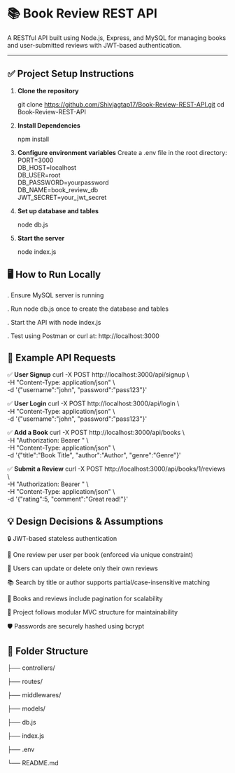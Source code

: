 # 📚 Book Review REST API

A RESTful API built using Node.js, Express, and MySQL for managing books and user-submitted reviews with JWT-based authentication.

---

## ✅ Project Setup Instructions

1. **Clone the repository**
   
   git clone https://github.com/Shivjagtap17/Book-Review-REST-API.git
   cd Book-Review-REST-API

2. **Install Dependencies**

   npm install  

3. **Configure environment variables**
   Create a .env file in the root directory:
   PORT=3000  
   DB_HOST=localhost  
   DB_USER=root  
   DB_PASSWORD=yourpassword  
   DB_NAME=book_review_db  
   JWT_SECRET=your_jwt_secret  

4. **Set up database and tables**

    node db.js  

5. **Start the server**

   node index.js  

 ## 🖥️ How to Run Locally
   
  . Ensure MySQL server is running
  
  . Run node db.js once to create the database and tables
  
  . Start the API with node index.js
  
  . Test using Postman or curl at: http://localhost:3000


## 🔌 Example API Requests

✅ **User Signup**
   curl -X POST http://localhost:3000/api/signup \  
   -H "Content-Type: application/json" \  
   -d '{"username":"john", "password":"pass123"}'  

✅ **User Login**
   curl -X POST http://localhost:3000/api/login \  
   -H "Content-Type: application/json" \  
   -d '{"username":"john", "password":"pass123"}'  

✅ **Add a Book**
   curl -X POST http://localhost:3000/api/books \  
   -H "Authorization: Bearer <TOKEN>" \  
   -H "Content-Type: application/json" \  
   -d '{"title":"Book Title", "author":"Author", "genre":"Genre"}'  

✅ **Submit a Review**
   curl -X POST http://localhost:3000/api/books/1/reviews \  
   -H "Authorization: Bearer <TOKEN>" \  
   -H "Content-Type: application/json" \  
   -d '{"rating":5, "comment":"Great read!"}'  


## 💡 Design Decisions & Assumptions

   🔒 JWT-based stateless authentication
   
   🧑 One review per user per book (enforced via unique constraint)
   
   🔄 Users can update or delete only their own reviews
   
   📚 Search by title or author supports partial/case-insensitive matching
   
   📖 Books and reviews include pagination for scalability
   
   📁 Project follows modular MVC structure for maintainability
   
   🛡️ Passwords are securely hashed using bcrypt


## 📂 Folder Structure


├── controllers/

├── routes/

├── middlewares/

├── models/

├── db.js

├── index.js

├── .env

└── README.md







   

